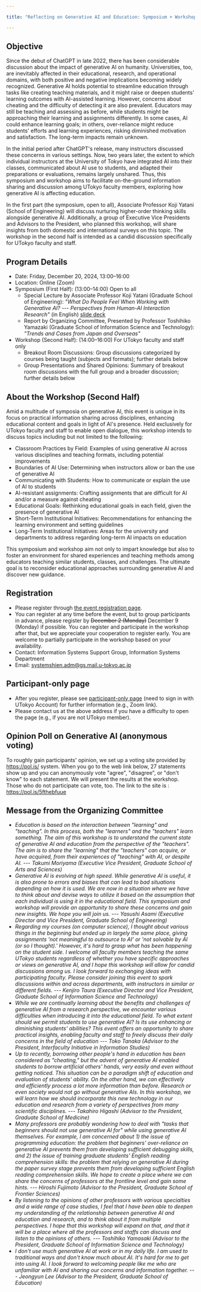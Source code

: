 ```yaml
---

title: "Reflecting on Generative AI and Education: Symposium + Workshop for the University of Tokyo Faculty and Staff"

---
```


## Objective

Since the debut of ChatGPT in late 2022, there has been considerable discussion about the impact of generative AI on humanity. Universities, too, are inevitably affected in their educational, research, and operational domains, with both positive and negative implications becoming widely recognized. Generative AI holds potential to streamline education through tasks like creating teaching materials, and it might raise or deepen students' learning outcomes with AI-assisted learning. However, concerns about cheating and the difficulty of detecting it are also prevalent. Educators may still be teaching and assessing as before, while students might be approaching their learning and assignments differently. In some cases, AI could enhance learning goals; in others, over-reliance might reduce students' efforts and learning experiences, risking diminished motivation and satisfaction. The long-term impacts remain unknown.

In the initial period after ChatGPT's release, many instructors discussed these concerns in various settings. Now, two years later, the extent to which individual instructors at the University of Tokyo have integrated AI into their classes, communicated about AI use to students, and adapted their preparations or evaluations, remains largely unshared. Thus, this symposium and workshop aims to facilitate on-the-ground information sharing and discussion among UTokyo faculty members, exploring how generative AI is affecting education.

In the first part (the symposium, open to all), Associate Professor Koji Yatani (School of Engineering) will discuss nurturing higher-order thinking skills alongside generative AI. Additionally, a group of Executive Vice Presidents and Advisors to the President, who planned this workshop, will share insights from both domestic and international surveys on this topic. The workshop in the second half is intended as a candid discussion specifically for UTokyo faculty and staff.

## Program Details

* Date: Friday, December 20, 2024, 13:00–16:00
* Location: Online (Zoom)
* Symposium (First Half): (13:00–14:00) Open to all
  * Special Lecture by Associate Professor Koji Yatani (Graduate School of Engineering): _"What Do People Feel When Working with Generative AI? --- Perspectives from Human-AI Interaction Research"_ (in English) [slide deck](/events/2024-12-20-genai-sympo-ws/slides/1-slide-genAI-koji.pdf)
  * Report by Organizing Committee, Presented by Professor Toshihiko Yamazaki (Graduate School of Information Science and Technology): _"Trends and Cases from Japan and Overseas"_
* Workshop (Second Half): (14:00–16:00) For UTokyo faculty and staff only
  * Breakout Room Discussions: Group discussions categorized by courses being taught (subjects and formats); further details below
  * Group Presentations and Shared Opinions: Summary of breakout room discussions with the full group and a broader discussion; further details below

## About the Workshop (Second Half)

Amid a multitude of symposia on generative AI, this event is unique in its focus on practical information sharing across disciplines, enhancing educational content and goals in light of AI's presence. Held exclusively for UTokyo faculty and staff to enable open dialogue, this workshop intends to discuss topics including but not limited to the following:

* Classroom Practices by Field: Examples of using generative AI across various disciplines and teaching formats, including potential improvements
* Boundaries of AI Use: Determining when instructors allow or ban the use of generative AI
* Communicating with Students: How to communicate or explain the use of AI to students
* AI-resistant assignments: Crafting assignments that are difficult for AI and/or a measure against cheating
* Educational Goals: Rethinking educational goals in each field, given the presence of generative AI
* Short-Term Institutional Initiatives: Recommendations for enhancing the learning environment and setting guidelines
* Long-Term Institutional Initiatives: Areas for the university and departments to address regarding long-term AI impacts on education

This symposium and workshop aim not only to impart knowledge but also to foster an environment for shared experiences and teaching methods among educators teaching similar students, classes, and challenges. The ultimate goal is to reconsider educational approaches surrounding generative AI and discover new guidance.

## Registration

* Please register through [the event registration page](https://forms.office.com/r/9YxpcArnta).
* You can register at any time before the event, but to group participants in advance, please register by <strike>December 2 (Monday)</strike> December 9 (Monday) if possible.  You can register and participate in the workshop after that, but we appreciate your cooperation to register early.  You are welcome to partially participate in the workshop based on your availability.
* Contact: Information Systems Support Group, Information Systems Department
* Email: systemshien.adm@gs.mail.u-tokyo.ac.jp

## Participant-only page

* After you register, please see [participant-only page](https://univtokyo.sharepoint.com/sites/DX/generative-ai-and-education-utokyo-workshop) (need to sign in with UTokyo Account) for further information (e.g., Zoom link).
* Please contact us at the above address if you have a difficulty to open the page (e.g., if you are not UTokyo member).

## Opinion Poll on Generative AI (anonymous voting)

To roughly gain participants' opinion, we set up a voting site provided by https://pol.is/ system. When you go to the web link below, 27 statements show up and you can anonymously vote "agree", "disagree", or "don't know" to each statement. We will present the results at the workshop. Those who do not participate can vote, too. 
The link to the site is : https://pol.is/5fthebfuue

## Message from the Organizing Committee

* _Education is based on the interaction between "learning" and "teaching". In this process, both the "learners" and the "teachers" learn something. The aim of this workshop is to understand the current state of generative AI and education from the perspective of the "teachers". The aim is to share the "learning" that the "teachers" can acquire, or have acquired, from their experiences of "teaching" with AI, or despite AI. --- Takumi Moriyama (Executive Vice President, Graduate School of Arts and Sciences)_
* _Generative AI is evolving at high speed. While generative AI is useful, it is also prone to errors and biases that can lead to bad situations depending on how it is used. We are now in a situation where we have to think about and devise ways to utilize it based on the assumption that each individual is using it in the educational field. This symposium and workshop will provide an opportunity to share these concerns and gain new insights. We hope you will join us. --- Yasushi Asami (Executive Director and Vice President, Graduate School of Engineering)_
* _Regarding my courses (on computer science), I thought about various things in the beginning but ended up in largely the same place, giving assignments 'not meaningful to outsource to AI' or 'not solvable by AI (or so I thought).' However, it's hard to grasp what has been happening on the student side. I welcome all faculty members teaching the same UTokyo students regardless of whether you have specific approaches or views on generative AI, and I hope this workshop will allow for candid discussions among us. I look forward to exchanging ideas with participating faculty. Please consider joining this event to spark discussions within and across departments, with instructors in similar or different fields. --- Kenjiro Taura (Executive Director and Vice President, Graduate School of Information Science and Technology)_
* _While we are continually learning about the benefits and challenges of generative AI from a research perspective, we encounter various difficulties when introducing it into the educational field. To what extent should we permit students to use generative AI? Is its use enhancing or diminishing students' abilities? This event offers an opportunity to share practical insights, enabling faculty and staff to freely discuss their daily concerns in the field of education --- Toko Tanaka (Advisor to the President, Interfaculty Initiative in Information Studies)_
* _Up to recently, borrowing other people's hand in education has been considered as "cheating,"  but the advent of generative AI enabled students to borrow artificial others' hands, very easily and even without getting noticed. This situation can be a paradigm shift of education and evaluation of students' ability. On the other hand, we can effectively and efficiently process a lot more information than before. Research or even society would not go without generative AIs. In this workshop, we will learn how we should incorporate this new technology in our education and research from a variety of perspectives from many scientific disciplines. --- Takahiro Higashi (Advisor to the President, Graduate School of Medicine)_
* _Many professors are probably wondering how to deal with "tasks that beginners should not use generative AI for" while using generative AI themselves. For example, I am concerned about 1) the issue of programming education: the problem that beginners' over-reliance on generative AI prevents them from developing sufficient debugging skills, and 2) the issue of training graduate students' English reading comprehension skills: the problem that relying on generative AI during the paper survey stage prevents them from developing sufficient English reading comprehension skills. We hope to create a place where we can share the concerns of professors at the frontline level and gain some hints. --- Hiroshi Fujimoto (Advisor to the President, Graduate School of Frontier Sciences)_
* _By listening to the opinions of other professors with various specialties and a wide range of case studies, I feel that I have been able to deepen my understanding of the relationship between generative AI and education and research, and to think about it from multiple perspectives. I hope that this workshop will expand on that, and that it will be a place where all the professors and staffs can discuss and listen to the opinions of others. --- Toshihiko Yamasaki (Advisor to the President, Graduate School of Information Science and Technology)_
* _I don't use much generative AI at work or in my daily life. I am used to traditional ways and don't know much about AI. It's hard for me to get into using AI. I look forward to welcoming people like me who are unfamiliar with AI and sharing our concerns and information together. --- Jeongyun Lee (Advisor to the President, Graduate School of Education)_
